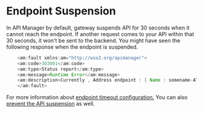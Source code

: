 # Endpoint Suspension

In API Manager by default, gateway suspends API for 30 seconds when it cannot reach the endpoint. If another request comes to your API within that 30 seconds, it won't be sent to the backend. You might have seen the following response when the endpoint is suspended.

``` java
    <am:fault xmlns:am="http://wso2.org/apimanager">
    <am:code>303001</am:code>
    <am:type>Status report</am:type>
    <am:message>Runtime Error</am:message>
    <am:description>Currently , Address endpoint : [ Name : somename-AT-sometenant--test_me_APIproductionEndpoint_0 ] [ State : SUSPENDED ]</am:description>
    </am:fault>
```
For more information about [endpoint timeout configuration.](endpoint-timeouts.md)
You can also [prevent the API suspension](prevent-api-suspension.md) as well.